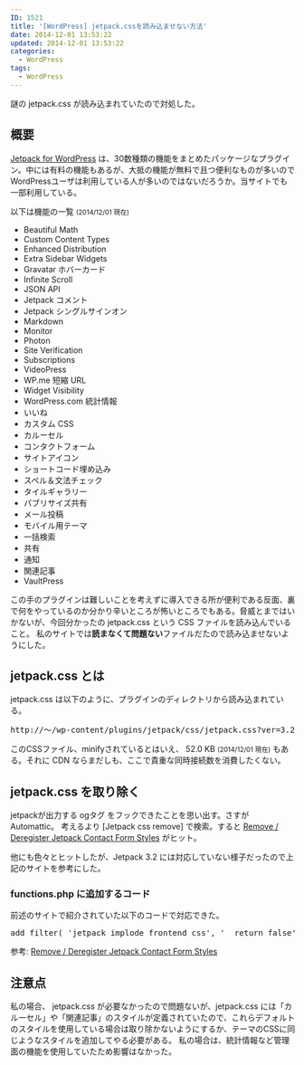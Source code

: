 ```yaml
---
ID: 1521
title: '[WordPress] jetpack.cssを読み込ませない方法'
date: 2014-12-01 13:53:22
updated: 2014-12-01 13:53:22
categories:
  - WordPress
tags:
  - WordPress
---
```


謎の jetpack.css が読み込まれていたので対処した。

<!--more-->
<h2>概要</h2>
<a href="http://jetpack.me/">Jetpack for WordPress</a> は、30数種類の機能をまとめたパッケージなプラグイン。中には有料の機能もあるが、大抵の機能が無料で且つ便利なものが多いのでWordPressユーザは利用している人が多いのではないだろうか。当サイトでも一部利用している。

以下は機能の一覧 <small>(2014/12/01 現在)</small>

<ul>
  <li>Beautiful Math</li>
  <li>Custom Content Types</li>
  <li>Enhanced Distribution</li>
  <li>Extra Sidebar Widgets</li>
  <li>Gravatar ホバーカード</li>
  <li>Infinite Scroll</li>
  <li>JSON API</li>
  <li>Jetpack コメント</li>
  <li>Jetpack シングルサインオン</li>
  <li>Markdown</li>
  <li>Monitor</li>
  <li>Photon</li>
  <li>Site Verification</li>
  <li>Subscriptions</li>
  <li>VideoPress</li>
  <li>WP.me 短縮 URL</li>
  <li>Widget Visibility</li>
  <li>WordPress.com 統計情報</li>
  <li>いいね</li>
  <li>カスタム CSS</li>
  <li>カルーセル</li>
  <li>コンタクトフォーム</li>
  <li>サイトアイコン</li>
  <li>ショートコード埋め込み</li>
  <li>スペル＆文法チェック</li>
  <li>タイルギャラリー</li>
  <li>パブリサイズ共有</li>
  <li>メール投稿</li>
  <li>モバイル用テーマ</li>
  <li>一括検索</li>
  <li>共有</li>
  <li>通知</li>
  <li>関連記事</li>
  <li>VaultPress</li>
</ul>

この手のプラグインは難しいことを考えずに導入できる所が便利である反面、裏で何をやっているのか分かり辛いところが怖いところでもある。脅威とまではいかないが、今回分かったの jetpack.css という CSS ファイルを読み込んでいること。
私のサイトでは<b>読まなくて問題ない</b>ファイルだたので読み込ませないようにした。

<h2>jetpack.css とは</h2>
jetpack.css は以下のように、プラグインのディレクトリから読み込まれている。
<pre>http://～/wp-content/plugins/jetpack/css/jetpack.css?ver=3.2.1</pre>
このCSSファイル、minifyされているとはいえ、 52.0 KB <small>(2014/12/01 現在)</small> もある。それに CDN ならまだしも、ここで貴重な同時接続数を消費したくない。

<h2>jetpack.css を取り除く</h2>
jetpackが出力する ogタグ をフックできたことを思い出す。さすが Automattic。
考えるより [Jetpack css remove] で検索。すると <a href="https://www.twirlingumbrellas.com/wordpress/remove-deregister-jetpack-contact-form-styles/">Remove / Deregister Jetpack Contact Form Styles</a> がヒット。

他にも色々とヒットしたが、Jetpack 3.2 には対応していない様子だったので上記のサイトを参考にした。

<h3>functions.php に追加するコード</h3>
前述のサイトで紹介されていた以下のコードで対応できた。

<pre>add_filter( 'jetpack_implode_frontend_css', '__return_false' );</pre>

参考: <a href="https://www.twirlingumbrellas.com/wordpress/remove-deregister-jetpack-contact-form-styles/">Remove / Deregister Jetpack Contact Form Styles</a>

<h2>注意点</h2>
私の場合、 jetpack.css が必要なかったので問題ないが、jetpack.css には「カルーセル」や「関連記事」のスタイルが定義されていたので、これらデフォルトのスタイルを使用している場合は取り除かないようにするか、テーマのCSSに同じようなスタイルを追加してやる必要がある。 
私の場合は、統計情報など管理面の機能を使用していたため影響はなかった。
